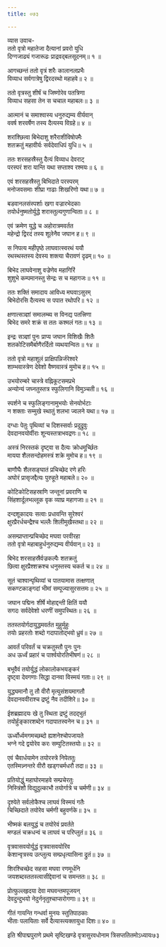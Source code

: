 ```yaml
---
title: ०७३

---
```

व्यास उवाच-  
ततो वृत्रो महातेजा दैत्यानां प्रवरो युधि  
दिग्गजाढ्यं गजारूढः प्राद्रवद्बलसूदनम्॥ १ ॥


आगच्छन्तं ततो वृत्रं शरैः कालानलप्रभैः  
विव्याध सर्वगात्रेषु द्विरदस्थो महाहवे॥ २ ॥


ततो वृत्रस्तु शीर्षं च जिष्णोरेव पतत्रिणा  
विव्याध सहसा तेन स चचाल महाबलः॥ ३ ॥


आत्मानं च समाश्वास्य धनुरुद्यम्य वीर्यवान्  
ववर्ष शरवर्षेण तस्य दैत्यस्य विग्रहे॥ ४ ॥


शरांश्छित्वा बिभेदाशु शरैराशीविषोपमैः  
शतक्रतुं महावीर्यः सर्वदेवाधिपं युधि॥ ५ ॥


ततः शरसहस्रैस्तु दैत्यं विव्याध देवराट्  
परस्परं शरा यान्ति यथा सप्ताश्व रश्मयः॥ ६ ॥


एवं शरसहस्रैस्तु बिभिदाते परस्परम्  
मनोजवसमाः शीघ्रा गाढाः शिखरिणो यथा॥ ७ ॥


बडवानलसंस्पर्शाः खगा वज्रारभेदकाः  
तयोर्धनुष्मतोर्युद्धे शरास्तुल्यगुणान्विताः॥ ८ ॥


एवं क्रमेण युद्धे च अहोरात्रमवर्तत  
महेन्द्रो द्विरदं तस्य शूलेनैव जघान ह॥ ९ ॥


स निपत्य महीपृष्ठे लाघवात्स्वरथं ययौ  
रथस्थस्तस्य देवस्य शक्त्या चैरावणं दृढम्॥ १० ॥


बिभेद लाघवेनाशु वज्रेणेव महागिरिं  
शुशुभे कम्पमानस्तु सेन्द्रः स च महागजः॥ ११ ॥


ततः शक्तिं समादाय आविध्य मघवाऽसुरम्  
बिभेदोरसि दैत्यस्य स पपात रथोपरि॥ १२ ॥


क्षणात्सञ्ज्ञां समालम्ब्य स विनद्य पतत्त्रिणा  
बिभेद समरे शक्रं स ततः कश्मलं गतः॥ १३ ॥


इन्द्रः सञ्ज्ञां पुनः प्राप्य जघान विशिखैः शितैः  
शतकोटिसमैर्बाणैरर्दितो व्यथयान्वितः॥ १४ ॥


ततो वृत्रो महाशूलं प्राक्षिपन्निर्जरेश्वरे  
शाम्भवास्त्रेण देवेशो वैष्णवास्त्रं मुमोच ह॥ १५ ॥


उभयोरम्बरे चास्त्रे वह्निकूटसमप्रभे  
अन्योन्यं जघ्नतुस्तत्र स्फुलिगानि विमुञ्चती॥ १६ ॥


स्पर्शने च स्फुलिङ्गानामुभयोः सेनयोर्भटाः  
न शक्ताः सम्मुखे स्थातुं शलभा ज्वलने यथा॥ १७ ॥


दग्धाः पेतुः पृथिव्यां च दिशस्सर्वाः प्रदुद्रुवुः  
देवदानवयोर्वीराः शून्यस्तत्राभवद्रणः॥ १८ ॥


अस्त्रं निरस्तकं दृष्ट्वा स दैत्यः क्रोधमूर्च्छितः  
मायया शैलसन्दोहमस्त्रं शक्रे मुमोच ह॥ १९ ॥


बाणौघैः शैलसङ्घातं प्रचिच्छेद रणे हरिः  
अघोरं प्रासृजद्दैत्यः पुरुहूते महाबले॥ २० ॥


कोटिकोटिसहस्राणि जन्तूनां प्रवराणि च  
सिंहशार्दूलभल्लूक वृक व्याघ्र महागजाः॥ २१ ॥


दन्दशूकादयः सत्वाः प्रधावन्ति सुरेश्वरं  
क्षुरप्रैरर्धचन्द्रैश्च भल्लैः शिलीमुखैस्तथा॥ २२ ॥


असम्प्राप्तान्प्रचिच्छेद मघवा परवीरहा  
ततो वृत्रो महाबाहुर्धनुरुद्यम्य वीर्यवान्॥ २३ ॥


बिभेद शरसाहस्रैर्वज्रकल्पैः शतक्रतुं  
छित्वा क्षुरप्रैश्शक्रश्च धनुस्तस्य चकर्त च॥ २४ ॥


सूतं चाश्वान्पृथिव्यां च पातयामास तत्क्षणात्  
सकण्टकाङ्गदां भीमां सम्पूज्यासुरसत्तमः॥ २५ ॥


जघान पद्मिनः शीर्षे मोहाद्दन्ती क्षितिं ययौ  
सगदः सर्वदेवेशो धरणीं समुपस्थितः॥ २६ ॥


ततस्तयोर्गदायुद्धमवर्तत मुहुर्मुहुः  
तयोः प्रहरतोः शब्दो गदापातोद्भवो ध्रुवं॥ २७ ॥


आवर्तं परिवर्तं च चक्रतुस्तौ पुनः पुनः  
अध ऊर्ध्वं प्रहारं च पार्श्वयोरतिभीषणं॥ २८ ॥


बभूवैवं तयोर्युद्धं लोकालोकभयङ्करं  
दृष्ट्वा देवगणाः सिद्धा दानवा विस्मयं गताः॥ २९ ॥


युद्ध्यमानौ तु तौ वीरौ मृत्युसंशयमागतौ  
देवदानववीराश्च द्रष्टुं नैव तदीशिरे॥ ३० ॥


ईशब्रह्मादयः खे तु स्थिता द्रष्टुं तदद्भुतं  
तयोर्हुङ्कारशब्देन गदापातस्वनेन च॥ ३१ ॥


ऊर्ध्वोर्ध्वमगमच्छब्दो ह्यशनेश्चोपजायते  
भग्ने गदे द्वयोरेव करः सम्पुटितस्तयोः॥ ३२ ॥


एवं चैवार्धयामेन तयोरस्त्रे निपेततुः  
एतस्मिन्न्नन्तरे वीरौ खड्गचर्मधरौ तदा॥ ३३ ॥


प्रतियोद्धुं महाघोरमाहवे सम्प्रचेरतुः  
निस्त्रिंशौ विद्युदुल्काभौ तयोर्गात्रे च चर्मणी॥ ३४ ॥


दृश्येते सर्वलोकैश्च लाघवं विस्मयं गतैः  
चिच्छिदाते तयोरेव चर्मणी बहुवर्णके॥ ३५ ॥


भीष्मकं बलयुद्धं च तयोरेवं प्रवर्तते  
मण्डलं चक्रधन्वं च लाघवं च परिप्लुतं॥ ३६ ॥


वृत्रवासवयोर्युद्धं वृत्रवासवयोरिव  
केशान्वृत्रस्य उत्प्लुत्य सम्प्रधृत्यासिना द्रुतं॥ ३७ ॥


शिरश्चिच्छेद सहसा मघवा रणमूर्धनि  
जयशब्दस्ततस्त्वासीद्देवानां च समन्ततः॥ ३८ ॥


प्रोत्फुल्लहृदया देवा मघवन्तमपूजयन्  
देवदुन्दुभयो नेदुर्ननृतुश्चाप्सरोगणाः॥ ३९ ॥


गीतं गायन्ति गन्धर्वा मुनयः स्तुतिपाठकाः  
भीताः पलायिताः सर्वे दैत्यास्त्यक्तायुधा दिशः॥ ४० ॥


इति श्रीपाद्मपुराणे प्रथमे सृष्टिखण्डे वृत्रासुरवधोनाम त्रिसप्ततितमोऽध्यायः७३